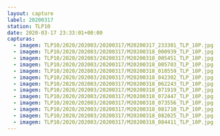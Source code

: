 ```yaml
---
layout: capture
label: 20200317
station: TLP10
date: 2020-03-17 23:33:01+00:00
capturas:
  - imagem: TLP10/2020/202003/20200317/M20200317_233301_TLP_10P.jpg
  - imagem: TLP10/2020/202003/20200317/M20200318_000939_TLP_10P.jpg
  - imagem: TLP10/2020/202003/20200317/M20200318_005451_TLP_10P.jpg
  - imagem: TLP10/2020/202003/20200317/M20200318_005703_TLP_10P.jpg
  - imagem: TLP10/2020/202003/20200317/M20200318_010559_TLP_10P.jpg
  - imagem: TLP10/2020/202003/20200317/M20200318_042302_TLP_10P.jpg
  - imagem: TLP10/2020/202003/20200317/M20200318_062243_TLP_10P.jpg
  - imagem: TLP10/2020/202003/20200317/M20200318_071919_TLP_10P.jpg
  - imagem: TLP10/2020/202003/20200317/M20200318_072447_TLP_10P.jpg
  - imagem: TLP10/2020/202003/20200317/M20200318_073556_TLP_10P.jpg
  - imagem: TLP10/2020/202003/20200317/M20200318_081710_TLP_10P.jpg
  - imagem: TLP10/2020/202003/20200317/M20200318_082025_TLP_10P.jpg
  - imagem: TLP10/2020/202003/20200317/M20200318_084411_TLP_10P.jpg
---
```

